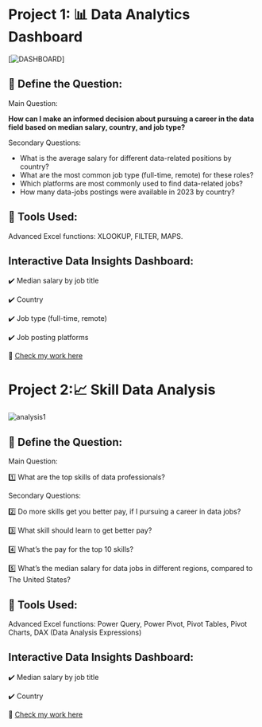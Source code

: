 # Project 1: 📊 Data Analytics Dashboard

[![DASHBOARD](https://github.com/user-attachments/assets/1bcc3f93-7139-4cfd-b10f-ef09de2b33c9)]


## 🔴 Define the Question: 

Main Question:

**How can I make an informed decision about pursuing a career in the data field based on median salary, country, and job type?**

Secondary Questions:

- What is the average salary for different data-related positions by country?
- What are the most common job type (full-time, remote) for these roles?
- Which platforms are most commonly used to find data-related jobs?
- How many data-jobs postings were available in 2023 by country?

## **🔧 Tools Used**:  

Advanced Excel functions: XLOOKUP, FILTER, MAPS.

## Interactive Data Insights Dashboard:

✔️ Median salary by job title 

✔️ Country 

✔️ Job type (full-time, remote) 

✔️ Job posting platforms

📂 [Check my work here](https://github.com/Naomi3nba/Excel_Project_Data_Analytics/tree/8ff367bcc9e8d7a92e8924db903411392b154f59/10_Project%20final_1_Dashboard_Data%20Salary%20Calculator)


# Project 2:📈 Skill Data Analysis

![analysis1](https://github.com/user-attachments/assets/7e882d4a-ff33-43d8-849c-c35a06b91497)

## 🔴 Define the Question: 

Main Question:

1️⃣ What are the top skills of data professionals?

Secondary Questions:

2️⃣ Do more skills get you better pay, if I pursuing a career in data jobs?

3️⃣ What skill should learn to get better pay?

4️⃣ What’s the pay for the top 10 skills?

5️⃣ What’s the median salary for data jobs in different regions, compared to The United States?

## **🔧 Tools Used**: 

Advanced Excel functions: Power Query, Power Pivot, Pivot Tables, Pivot Charts, DAX (Data Analysis Expressions)

## Interactive Data Insights Dashboard:

✔️ Median salary by job title 

✔️ Country

📂 [Check my work here](https://github.com/Naomi3nba/Excel_Project_Data_Analytics/tree/8ff367bcc9e8d7a92e8924db903411392b154f59/11_Project%20final_2_Analysis)
